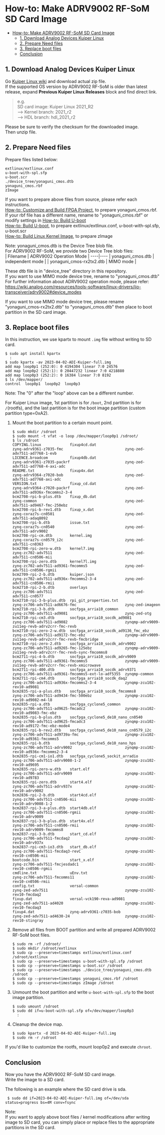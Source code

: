 # How-to: Make ADRV9002 RF-SoM SD Card Image

- [How-to: Make ADRV9002 RF-SoM SD Card Image](#how-to-make-adrv9002-rf-som-sd-card-image)
  - [1. Download Analog Devices Kuiper Linux](#1-download-analog-devices-kuiper-linux)
  - [2. Prepare Need files](#2-prepare-need-files)
  - [3. Replace boot files](#3-replace-boot-files)
  - [Conclusion](#conclusion)


## 1. Download Analog Devices Kuiper Linux
Go [Kuiper Linux wiki](https://wiki.analog.com/resources/tools-software/linux-software/adi-kuiper_images/release_notes) and download actual zip file.  
If the supported OS version by ADRV9002 RF-SoM is older than latest release, expand **Previous Kuiper Linux Releases** block and find direct link.  
> e.g.  
> SD card image: Kuiper Linux 2021_R2  
> --> Kernel branch: 2021_r2  
> --> HDL branch: hdl_2021_r2  

Please be sure to verify the checksum for the downloaded image.  
Then unzip file.


## 2. Prepare Need files
Prepare files listed below:

```
extlinux/extlinux.conf
u-boot-with-spl.sfp
u-boot.scr
./device_tree/yonaguni_cmos.dtb
yonaguni_cmos.rbf
zImage
```

If you want to prepare above files from source, please refer each instructions.  
[How-to: Customize and Build FPGA Project](https://github.com/MarimoElectronics/Yonaguni-FPGA/blob/main/How-toFPGA.md), to prepare yonaguni_cmos.rbf. If your rbf file has a different name, rename to "yonaguni_cmos.rbf" or modify settings in [How-to: Build U-boot](./How-toUBoot.md)  
[How-to: Build U-boot](./How-toUBoot.md), to prepare extlinux/extlinux.conf, u-boot-with-spl.sfp, u-boot.scr  
[How-to: Build Linux Kernel Image](./How-toKernel.md), to prepare zImage


Note:
yonaguni_cmos.dtb is the Device Tree blob file.  
For ADRV9002 RF-SoM, we provide two Device Tree blob files:  
| Filename | ADRV9002 Operation Mode |
----|----
| yonaguni_cmos.dtb | independent mode |
| yonaguni_cmos-rx2tx2.dtb | MIMO mode |

These dtb file is in "device_tree" directory in this repository.  
If you want to use MIMO mode device tree, rename to "yonaguni_cmos.dtb"  
For further information about ADRV9002 operation mode, please refer:  
https://wiki.analog.com/resources/tools-software/linux-drivers/iio-transceiver/adrv9002#device_modes

If you want to use MIMO mode device tree, please rename "yonaguni_cmos-rx2tx2.dtb" to "yonaguni_cmos.dtb" then place to boot partition in the SD card image.  


## 3. Replace boot files
In this instruction, we use kpartx to mount `.img` file without writing to SD card.  

```Shell
$ sudo apt install kpartx
  :
$ sudo kpartx -av 2023-04-02-ADI-Kuiper-full.img
add map loop0p1 (252:0): 0 4194304 linear 7:0 24576
add map loop0p2 (252:1): 0 20447232 linear 7:0 4218880
add map loop0p3 (252:2): 0 16384 linear 7:0 8192
$ ls /dev/mapper/
control  loop0p1  loop0p2  loop0p3
```
Note: The "0" after the "loop" above can be a different number.

For Kuiper Linux image, 1st partition is for `/boot`, 2nd partition is for `/`(rootfs), and the last partition is for the boot image partition (custom partition type=0xA2).  

1. Mount the boot partition to a certain mount point.

    ```Shell
    $ sudo mkdir /sdroot
    $ sudo mount -t vfat -o loop /dev/mapper/loop0p1 /sdroot/
    $ ls /sdroot
    COPYING.linux             fixup4cd.dat                           zynq-adrv9361-z7035-fmc                            zynq-zed-adv7511-ad7768-1-evb
    LICENCE.broadcom          fixup4db.dat                           zynq-adrv9361-z7035-packrf                         zynq-zed-adv7511-ad7768-4-axi-adc
    README.txt                fixup4x.dat                            zynq-adrv9364-z7020-bob                            zynq-zed-adv7511-ad7768-axi-adc
    VERSION.txt               fixup_cd.dat                           zynq-adrv9364-z7020-packrf                         zynq-zed-adv7511-ad936x-fmcomms2-3-4
    bcm2708-rpi-b-plus.dtb    fixup_db.dat                           zynq-common                                        zynq-zed-adv7511-ad9467-fmc-250ebz
    bcm2708-rpi-b-rev1.dtb    fixup_x.dat                            zynq-coraz7s-cn0501                                zynq-zed-adv7511-adaq8092
    bcm2708-rpi-b.dtb         issue.txt                              zynq-coraz7s-cn0540                                zynq-zed-adv7511-adrv9002
    bcm2708-rpi-cm.dtb        kernel.img                             zynq-coraz7s-cn0579_i2c                            zynq-zed-adv7511-cn0363
    bcm2708-rpi-zero-w.dtb    kernel7.img                            zynq-zc702-adv7511                                 zynq-zed-adv7511-cn0506-mii
    bcm2708-rpi-zero.dtb      kernel7l.img                           zynq-zc702-adv7511-ad9361-fmcomms5                 zynq-zed-adv7511-cn0506-rgmii
    bcm2709-rpi-2-b.dtb       kuiper.json                            zynq-zc702-adv7511-ad936x-fmcomms2-3-4             zynq-zed-adv7511-cn0506-rmii
    bcm2710-rpi-2-b.dtb       overlays                               zynq-zc706-adv7511                                 zynq-zed-adv7511-cn0577
    bcm2710-rpi-3-b-plus.dtb  rpi_git_properties.txt                 zynq-zc706-adv7511-ad6676-fmc                      zynq-zed-imageon
    bcm2710-rpi-3-b.dtb       socfpga_arria10_common                 zynq-zc706-adv7511-ad9081                          zynq-zed-otg
    bcm2710-rpi-cm3.dtb       socfpga_arria10_socdk_ad9081           zynq-zc706-adv7511-ad9082                          zynqmp-adrv9009-zu11eg-revb-adrv2crr-fmc-revb
    bcm2710-rpi-zero-2-w.dtb  socfpga_arria10_socdk_ad9136_fmc_ebz   zynq-zc706-adv7511-ad9172-fmc-ebz                  zynqmp-adrv9009-zu11eg-revb-adrv2crr-fmc-revb-fmcbridge
    bcm2710-rpi-zero-2.dtb    socfpga_arria10_socdk_adrv9002         zynq-zc706-adv7511-ad9265-fmc-125ebz               zynqmp-adrv9009-zu11eg-revb-adrv2crr-fmc-revb-sync-fmcomms8
    bcm2711-rpi-4-b.dtb       socfpga_arria10_socdk_adrv9009         zynq-zc706-adv7511-ad9361-fmcomms5                 zynqmp-adrv9009-zu11eg-revb-adrv2crr-fmc-revb-xmicrowave
    bcm2711-rpi-400.dtb       socfpga_arria10_socdk_adrv9371         zynq-zc706-adv7511-ad9361-fmcomms5-ext-lo-adf5355  zynqmp-common
    bcm2711-rpi-cm4.dtb       socfpga_arria10_socdk_daq2             zynq-zc706-adv7511-ad936x-fmcomms2-3-4             zynqmp-zcu102-rev10-ad9081
    bcm2835-rpi-a-plus.dtb    socfpga_arria10_socdk_fmcomms8         zynq-zc706-adv7511-ad9434-fmc-500ebz               zynqmp-zcu102-rev10-ad9082-m4-l8
    bcm2835-rpi-a.dtb         socfpga_cyclone5_common                zynq-zc706-adv7511-ad9625-fmcadc2                  zynqmp-zcu102-rev10-ad9083-fmc-ebz
    bcm2835-rpi-b-plus.dtb    socfpga_cyclone5_de10_nano_cn0540      zynq-zc706-adv7511-ad9625-fmcadc3                  zynqmp-zcu102-rev10-ad9172-fmc-ebz-mode4
    bcm2835-rpi-b-rev2.dtb    socfpga_cyclone5_de10_nano_cn0579_i2c  zynq-zc706-adv7511-ad9739a-fmc                     zynqmp-zcu102-rev10-ad9361-fmcomms5
    bcm2835-rpi-b.dtb         socfpga_cyclone5_de10_nano_hps         zynq-zc706-adv7511-adrv9002                        zynqmp-zcu102-rev10-ad936x-fmcomms2-3-4
    bcm2835-rpi-cm1-io1.dtb   socfpga_cyclone5_sockit_arradio        zynq-zc706-adv7511-adrv9008-1-2                    zynqmp-zcu102-rev10-ad9695
    bcm2835-rpi-zero-w.dtb    start.elf                              zynq-zc706-adv7511-adrv9009                        zynqmp-zcu102-rev10-ad9783
    bcm2835-rpi-zero.dtb      start4.elf                             zynq-zc706-adv7511-adrv937x                        zynqmp-zcu102-rev10-adrv9002
    bcm2836-rpi-2-b.dtb       start4cd.elf                           zynq-zc706-adv7511-cn0506-mii                      zynqmp-zcu102-rev10-adrv9008-1-2
    bcm2837-rpi-3-a-plus.dtb  start4db.elf                           zynq-zc706-adv7511-cn0506-rgmii                    zynqmp-zcu102-rev10-adrv9009
    bcm2837-rpi-3-b-plus.dtb  start4x.elf                            zynq-zc706-adv7511-cn0506-rmii                     zynqmp-zcu102-rev10-adrv9009-fmcomms8
    bcm2837-rpi-3-b.dtb       start_cd.elf                           zynq-zc706-adv7511-fmcdaq2                         zynqmp-zcu102-rev10-adrv937x
    bcm2837-rpi-cm3-io3.dtb   start_db.elf                           zynq-zc706-adv7511-fmcdaq3-revC                    zynqmp-zcu102-rev10-cn0506-mii
    bootcode.bin              start_x.elf                            zynq-zc706-adv7511-fmcjesdadc1                     zynqmp-zcu102-rev10-cn0506-rgmii
    cmdline.txt               uEnv.txt                               zynq-zc706-adv7511-fmcomms11                       zynqmp-zcu102-rev10-cn0506-rmii
    config.txt                versal-common                          zynq-zed-adv7511                                   zynqmp-zcu102-rev10-fmcdaq2
    fixup.dat                 versal-vck190-reva-ad9081              zynq-zed-adv7511-ad4020                            zynqmp-zcu102-rev10-fmcdaq3
    fixup4.dat                zynq-adrv9361-z7035-bob                zynq-zed-adv7511-ad4630-24                         zynqmp-zcu102-rev10-stingray
    ```

2. Remove all files from BOOT partition and write all prepared ADRV9002 RF-SoM boot files.

    ```Shell
    $ sudo rm -rf /sdroot/
    $ sudo mkdir /sdroot/extlinux
    $ sudo cp --preserve=timestamps extlinux/extlinux.conf /sdroot/extlinux
    $ sudo cp --preserve=timestamps u-boot-with-spl.sfp /sdroot
    $ sudo cp --preserve=timestamps u-boot.scr /sdroot
    $ sudo cp --preserve=timestamps ./device_tree/yonaguni_cmos.dtb /sdroot
    $ sudo cp --preserve=timestamps yonaguni_cmos.rbf /sdroot
    $ sudo cp --preserve=timestamps zImage /sdroot
    ```

3. Unmount the boot partition and write `u-boot-with-spl.sfp` to the boot image partition.

    ```Shell
    $ sudo umount /sdroot
    $ sudo dd if=u-boot-with-spl.sfp of=/dev/mapper/loop0p3
      :
    ```

4. Cleanup the device map.

    ```Shell
    $ sudo kpartx -d 2023-04-02-ADI-Kuiper-full.img
    $ sudo rm -r /sdroot
    ```

If you'd like to customize the rootfs, mount loop0p2 and execute `chroot`.

## Conclusion
Now you have the ADRV9002 RF-SoM SD card image.  
Write the image to a SD card.

The following is an example where the SD card drive is sda.

   ```Shell
    $ sudo dd if=2023-04-02-ADI-Kuiper-full.img of=/dev/sda status=progress bs=4M conv=fsync
   ```


Note:  
If you want to apply above boot files / kernel modifications after writing image to SD card, you can simply place or replace files to the appropriate partitions in the SD card.
